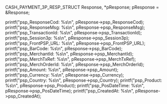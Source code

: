 CASH_PAYMENT_3P_RESP_STRUCT Response, *pResponse;
pResponse = &Response;

printf("psp_ResponseCod: %s\n", pResponse->psp_ResponseCod);
printf("psp_ResponseMsg: %s\n", pResponse->psp_ResponseMsg);
printf("psp_TransactionId: %s\n", pResponse->psp_TransactionId);
printf("psp_Session3p: %s\n", pResponse->psp_Session3p);
printf("psp_FrontPSP_URL: %s\n", pResponse->psp_FrontPSP_URL);
printf("psp_BarCode: %s\n", pResponse->psp_BarCode);
printf("psp_MerchantId: %s\n", pResponse->psp_MerchantId);
printf("psp_MerchTxRef: %s\n", pResponse->psp_MerchTxRef);
printf("psp_MerchOrderId: %s\n", pResponse->psp_MerchOrderId);
printf("psp_Amount: %s\n", pResponse->psp_Amount);
printf("psp_Currency: %s\n", pResponse->psp_Currency);
printf("psp_Country: %s\n", pResponse->psp_Country);
printf("psp_Product: %s\n", pResponse->psp_Product);
printf("psp_PosDateTime: %s\n", pResponse->psp_PosDateTime);
printf("psp_CreatedAt: %s\n", pResponse->psp_CreatedAt);
